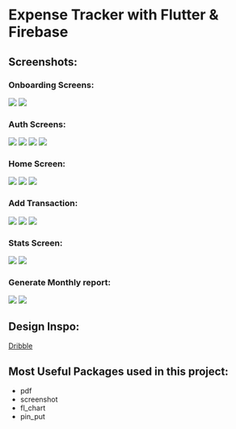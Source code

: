 # Expense Tracker with Flutter & Firebase

## Screenshots:
### Onboarding Screens:
![](./screenshots/ob1.png)
![](./screenshots/ob2.png)
### Auth Screens:
![](./screenshots/signup.png)
![](./screenshots/signin.png)
![](./screenshots/phone_verification.png)
![](./screenshots/enter_code.png)
### Home Screen:
![](./screenshots/home.png)
![](./screenshots/delete.png)
![](./screenshots/update.png)
### Add Transaction:
![](./screenshots/add_expense.png)
![](./screenshots/add_income.png)
![](./screenshots/datepicker.png)
### Stats Screen:
![](./screenshots/income_stats.png)
![](./screenshots/expense_stats.png)
### Generate Monthly report:
![](./screenshots/pdf_report.png)
![](./screenshots/pdf_report_2.png)

## Design Inspo:
[Dribble](https://dribbble.com/shots/14356673-Money-Management-App/attachments/6023247?mode=media)

## Most Useful Packages used in this project: 
- pdf
- screenshot
- fl_chart
- pin_put